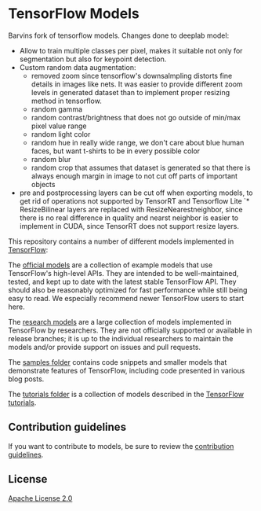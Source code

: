 # TensorFlow Models

Barvins fork of tensorflow models.
Changes done to deeplab model:
* Allow to train multiple classes per pixel, makes it suitable not only for segmentation but also for keypoint detection.
* Custom random data augmentation:
    * removed zoom since tensorflow's downsalmpling distorts fine details in images like nets. It was easier to provide different zoom levels in generated dataset than to implement proper resizing method in tensorflow.
    * random gamma
    * random contrast/brightness that does not go outside of min/max pixel value range
    * random light color
    * random hue in really wide range, we don't care about blue human faces, but want t-shirts to be in every possible color
    * random blur
    * random crop that assumes that dataset is generated so that there is always enough margin in image to not cut off parts of important objects
* pre and postprocessing layers can be cut off when exporting models, to get rid of operations not supported by TensorRT and Tensorflow Lite
`* ResizeBilinear layers are replaced with ResizeNearestneighbor, since there is no real difference in quality and nearst neighbor is easier to implement in CUDA, since TensorRT does not support resize layers.


This repository contains a number of different models implemented in [TensorFlow](https://www.tensorflow.org):

The [official models](official) are a collection of example models that use TensorFlow's high-level APIs. They are intended to be well-maintained, tested, and kept up to date with the latest stable TensorFlow API. They should also be reasonably optimized for fast performance while still being easy to read. We especially recommend newer TensorFlow users to start here.

The [research models](https://github.com/tensorflow/models/tree/master/research) are a large collection of models implemented in TensorFlow by researchers. They are not officially supported or available in release branches; it is up to the individual researchers to maintain the models and/or provide support on issues and pull requests.

The [samples folder](samples) contains code snippets and smaller models that demonstrate features of TensorFlow, including code presented in various blog posts.

The [tutorials folder](tutorials) is a collection of models described in the [TensorFlow tutorials](https://www.tensorflow.org/tutorials/).

## Contribution guidelines

If you want to contribute to models, be sure to review the [contribution guidelines](CONTRIBUTING.md).

## License

[Apache License 2.0](LICENSE)
